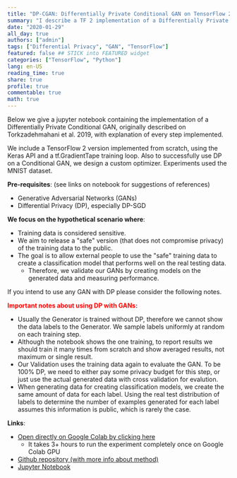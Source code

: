 ```yaml
---
title: "DP-CGAN: Differentially Private Conditional GAN on TensorFlow 2 explained"
summary: "I describe a TF 2 implementation of a Differentially Private Conditional GAN, originally described on Torkzadehmahani et al. 2019."
date: "2020-01-29"
all_day: true
authors: ["admin"]
tags: ["Differential Privacy", "GAN", "TensorFlow"]
featured: false ## STICK into FEATURED widget
categories: ["TensorFlow", "Python"]
lang: en-US
reading_time: true
share: true
profile: true
commentable: true
math: true
---
```


Below we give a jupyter notebook containing the implementation of a Differentially Private Conditional GAN, originally described on Torkzadehmahani et al. 2019, with explanation of every step implemented. 

We include a TensorFlow 2 version implemented from scratch, using the Keras API and a tf.GradientTape training loop. Also to successfully use DP on a Conditional GAN, we design a custom optimizer. Experiments used the MNIST dataset.

**Pre-requisites**: (see links on notebook for suggestions of references)
- Generative Adversarial Networks (GANs)
- Differential Privacy (DP), especially DP-SGD

**We focus on the hypothetical scenario where**:
- Training data is considered sensitive.
- We aim to release a "safe" version (that does not compromise privacy) of the training data to the public.
- The goal is to allow external people to use the "safe" training data to create a classification model that performs well on the real testing data.
  - Therefore, we validate our GANs by creating models on the generated data and measuring performance.

If you intend to use any GAN with DP please consider the following notes.

**<div style='color:red'>Important notes about using DP with GANs:</div>**
- Usually the Generator is trained without DP, therefore we cannot show the data labels to the Generator. We sample labels uniformly at random on each training step.
- Although the notebook shows the one training, to report results we should train it many times from scratch and show averaged results, not maximum or single result.
- Our Validation uses the training data again to evaluate the GAN. To be 100% DP, we need to either pay some privacy budget for this step, or just use the actual generated data with cross validation for evalution.
- When generating data for creating classification models, we create the same amount of data for each label. Using the real test distribution of labels to determine the number of examples generated for each label assumes this information is public, which is rarely the case.

**Links**:
- <a target="_blank" href="https://colab.research.google.com/github/ricardocarvalhods/dpcgan/blob/master/DP_CGAN_MNIST.ipynb">Open directly on Google Colab by clicking here</a>
  - It takes 3+ hours to run the experiment completely once on Google Colab GPU
- [Github repository (with more info about method)](https://github.com/ricardocarvalhods/dpcgan)
- [Jupyter Notebook](https://github.com/ricardocarvalhods/dpcgan/blob/master/DP_CGAN_MNIST.ipynb)
